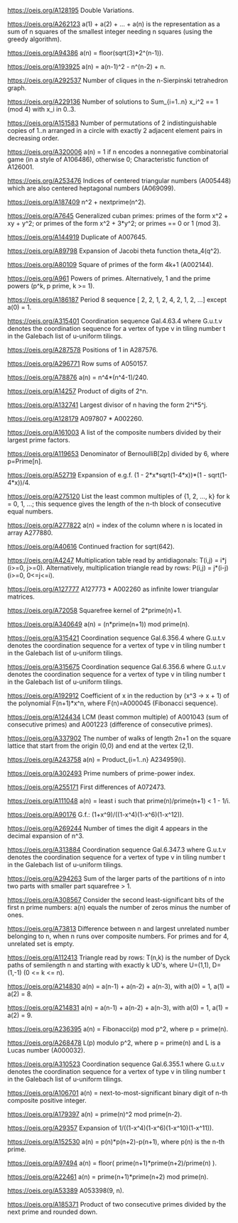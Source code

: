 https://oeis.org/A128195 Double Variations.

https://oeis.org/A262123 a(1) + a(2) + ... + a(n) is the representation as a sum of n squares of the smallest integer needing n squares (using the greedy algorithm).

https://oeis.org/A94386 a(n) = floor(sqrt(3)\*2^(n-1)).

https://oeis.org/A193925 a(n) = a(n-1)^2 - n^(n-2) + n.

https://oeis.org/A292537 Number of cliques in the n-Sierpinski tetrahedron graph.

https://oeis.org/A229136 Number of solutions to Sum_{i=1..n} x_i^2 == 1 (mod 4) with x_i in 0..3.

https://oeis.org/A151583 Number of permutations of 2 indistinguishable copies of 1..n arranged in a circle with exactly 2 adjacent element pairs in decreasing order.

https://oeis.org/A320006 a(n) = 1 if n encodes a nonnegative combinatorial game (in a style of A106486), otherwise 0; Characteristic function of A126001.

https://oeis.org/A253476 Indices of centered triangular numbers (A005448) which are also centered heptagonal numbers (A069099).

https://oeis.org/A187409 n^2 + nextprime(n^2).

https://oeis.org/A7645 Generalized cuban primes: primes of the form x^2 + xy + y^2; or primes of the form x^2 + 3\*y^2; or primes == 0 or 1 (mod 3).

https://oeis.org/A144919 Duplicate of A007645.

https://oeis.org/A89798 Expansion of Jacobi theta function theta_4(q^2).

https://oeis.org/A80109 Square of primes of the form 4k+1 (A002144).

https://oeis.org/A961 Powers of primes. Alternatively, 1 and the prime powers (p^k, p prime, k >= 1).

https://oeis.org/A186187 Period 8 sequence [ 2, 2, 1, 2, 4, 2, 1, 2, ...] except a(0) = 1.

https://oeis.org/A315401 Coordination sequence Gal.4.63.4 where G.u.t.v denotes the coordination sequence for a vertex of type v in tiling number t in the Galebach list of u-uniform tilings.

https://oeis.org/A287578 Positions of 1 in A287576.

https://oeis.org/A296771 Row sums of A050157.

https://oeis.org/A78876 a(n) = n^4\*(n^4-1)/240.

https://oeis.org/A14257 Product of digits of 2^n.

https://oeis.org/A132741 Largest divisor of n having the form 2^i\*5^j.

https://oeis.org/A128179 A097807 \* A002260.

https://oeis.org/A161003 A list of the composite numbers divided by their largest prime factors.

https://oeis.org/A119653 Denominator of BernoulliB[2p] divided by 6, where p=Prime[n].

https://oeis.org/A52719 Expansion of e.g.f. (1 - 2\*x\*sqrt(1-4\*x))\*(1 - sqrt(1-4\*x))/4.

https://oeis.org/A275120 List the least common multiples of {1, 2, ..., k} for k = 0, 1, ...; this sequence gives the length of the n-th block of consecutive equal numbers.

https://oeis.org/A277822 a(n) = index of the column where n is located in array A277880.

https://oeis.org/A40616 Continued fraction for sqrt(642).

https://oeis.org/A4247 Multiplication table read by antidiagonals: T(i,j) = i\*j (i>=0, j>=0). Alternatively, multiplication triangle read by rows: P(i,j) = j\*(i-j) (i>=0, 0<=j<=i).

https://oeis.org/A127777 A127773 \* A002260 as infinite lower triangular matrices.

https://oeis.org/A72058 Squarefree kernel of 2\*prime(n)+1.

https://oeis.org/A340649 a(n) = (n\*prime(n+1)) mod prime(n).

https://oeis.org/A315421 Coordination sequence Gal.6.356.4 where G.u.t.v denotes the coordination sequence for a vertex of type v in tiling number t in the Galebach list of u-uniform tilings.

https://oeis.org/A315675 Coordination sequence Gal.6.356.6 where G.u.t.v denotes the coordination sequence for a vertex of type v in tiling number t in the Galebach list of u-uniform tilings.

https://oeis.org/A192912 Coefficient of x in the reduction by (x^3 -> x + 1) of the polynomial F(n+1)\*x^n, where F(n)=A000045 (Fibonacci sequence).

https://oeis.org/A124434 LCM (least common multiple) of A001043 (sum of consecutive primes) and A001223 (difference of consecutive primes).

https://oeis.org/A337902 The number of walks of length 2n+1 on the square lattice that start from the origin (0,0) and end at the vertex (2,1).

https://oeis.org/A243758 a(n) = Product_{i=1..n} A234959(i).

https://oeis.org/A302493 Prime numbers of prime-power index.

https://oeis.org/A255171 First differences of A072473.

https://oeis.org/A111048 a(n) = least i such that prime(n)/prime(n+1) < 1 - 1/i.

https://oeis.org/A90176 G.f.: (1+x^9)/((1-x^4)(1-x^6)(1-x^12)).

https://oeis.org/A269244 Number of times the digit 4 appears in the decimal expansion of n^3.

https://oeis.org/A313884 Coordination sequence Gal.6.347.3 where G.u.t.v denotes the coordination sequence for a vertex of type v in tiling number t in the Galebach list of u-uniform tilings.

https://oeis.org/A294263 Sum of the larger parts of the partitions of n into two parts with smaller part squarefree > 1.

https://oeis.org/A308567 Consider the second least-significant bits of the first n prime numbers: a(n) equals the number of zeros minus the number of ones.

https://oeis.org/A73813 Difference between n and largest unrelated number belonging to n, when n runs over composite numbers. For primes and for 4, unrelated set is empty.

https://oeis.org/A112413 Triangle read by rows: T(n,k) is the number of Dyck paths of semilength n and starting with exactly k UD's, where U=(1,1), D=(1,-1) (0 <= k <= n).

https://oeis.org/A214830 a(n) = a(n-1) + a(n-2) + a(n-3), with a(0) = 1, a(1) = a(2) = 8.

https://oeis.org/A214831 a(n) = a(n-1) + a(n-2) + a(n-3), with a(0) = 1, a(1) = a(2) = 9.

https://oeis.org/A236395 a(n) = Fibonacci(p) mod p^2, where p = prime(n).

https://oeis.org/A268478 L(p) modulo p^2, where p = prime(n) and L is a Lucas number (A000032).

https://oeis.org/A310523 Coordination sequence Gal.6.355.1 where G.u.t.v denotes the coordination sequence for a vertex of type v in tiling number t in the Galebach list of u-uniform tilings.

https://oeis.org/A106701 a(n) = next-to-most-significant binary digit of n-th composite positive integer.

https://oeis.org/A179397 a(n) = prime(n)^2 mod prime(n-2).

https://oeis.org/A29357 Expansion of 1/((1-x^4)(1-x^6)(1-x^10)(1-x^11)).

https://oeis.org/A152530 a(n) = p(n)\*p(n+2)-p(n+1), where p(n) is the n-th prime.

https://oeis.org/A97494 a(n) = floor( prime(n+1)\*prime(n+2)/prime(n) ).

https://oeis.org/A22461 a(n) = prime(n+1)\*prime(n+2) mod prime(n).

https://oeis.org/A53389 A053398(9, n).

https://oeis.org/A185371 Product of two consecutive primes divided by the next prime and rounded down.

